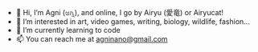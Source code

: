 - 👋 Hi, I’m Agni (ಅಗ್ನಿ), and online, I go by Airyu (愛竜) or Airyucat!
- 👀 I’m interested in art, video games, writing, biology, wildlife, fashion...
- 🌱 I’m currently learning to code
- 📫 You can reach me at agninano@gmail.com
